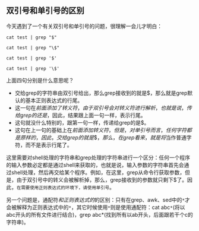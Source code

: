 ## 双引号和单引号的区别

今天遇到了一个有关双引号和单引号的问题，很理解一会儿才明白：

```shell
cat test | grep "$"

cat test | grep "\$"

cat test | grep '$'

cat test | grep '\$'
```

上面四句分别是什么意思呢？

* 交给grep的字符串由双引号给出，那么grep接收到的就是$，那么就是grep默认的基本正则表达式的行尾。
* 这一句在$前面添加了转义符，由于双引号会对转义符进行解析，也就是说，传给grep的还是$，因此，结果跟上面一句一样，表示行尾。
* 这句就没什么特别的，跟第一句一样，传递给grep的是$。
* 这句在上一句的基础上在$前面添加转义符，但是，对单引号而言，任何字符都是原样的，因此，交给grep的就是\$，那么，在grep看来，就是将$当作普通字符，而不是表示行尾了。

这里需要对shell处理的字符串和grep处理的字符串进行一个区分：任何一个程序的输入参数必定都是通过shell来获取的，也就是说，输入参数的字符串首先会通过shell处理，然后再交给某个程序。例如，在这里，grep从命令行获取参数，但是，由于双引号中的转义会被解析掉，那么，grep接收到的参数就只剩下$了。因此，`在需要使用正则表达式的环境下，请使用单引号`。

另一个问题是，通配符*和正则表达式的*的区别：只有在grep、awk、sed中的`*`才会被解释为正则表达式中的`*`，其它时候使用`*`则是使用通配符：cat abc`*`(将以abc开头的所有文件进行结合)，grep abc*(找到所有以ab开头，后面跟若干个c的字符串)。